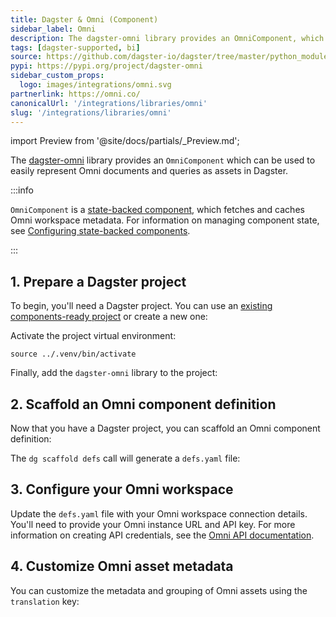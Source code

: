 ```yaml
---
title: Dagster & Omni (Component)
sidebar_label: Omni
description: The dagster-omni library provides an OmniComponent, which can be used to represent Omni documents as assets in Dagster.
tags: [dagster-supported, bi]
source: https://github.com/dagster-io/dagster/tree/master/python_modules/libraries/dagster-omni
pypi: https://pypi.org/project/dagster-omni
sidebar_custom_props:
  logo: images/integrations/omni.svg
partnerlink: https://omni.co/
canonicalUrl: '/integrations/libraries/omni'
slug: '/integrations/libraries/omni'
---
```


import Preview from '@site/docs/partials/\_Preview.md';

<Preview />

The [dagster-omni](/integrations/libraries/omni) library provides an `OmniComponent` which can be used to easily represent Omni documents and queries as assets in Dagster.

:::info

`OmniComponent` is a [state-backed component](/guides/build/components/state-backed-components), which fetches and caches Omni workspace metadata. For information on managing component state, see [Configuring state-backed components](/guides/build/components/state-backed-components/configuring-state-backed-components).

:::

## 1. Prepare a Dagster project

To begin, you'll need a Dagster project. You can use an [existing components-ready project](/guides/build/projects/moving-to-components/migrating-project) or create a new one:

<CliInvocationExample path="docs_snippets/docs_snippets/guides/components/integrations/omni-component/1-scaffold-project.txt" />

Activate the project virtual environment:

```
source ../.venv/bin/activate
```

Finally, add the `dagster-omni` library to the project:

<CliInvocationExample path="docs_snippets/docs_snippets/guides/components/integrations/omni-component/2-add-omni.txt" />

## 2. Scaffold an Omni component definition

Now that you have a Dagster project, you can scaffold an Omni component definition:

<CliInvocationExample path="docs_snippets/docs_snippets/guides/components/integrations/omni-component/3-scaffold-omni-component.txt" />

The `dg scaffold defs` call will generate a `defs.yaml` file:

<CliInvocationExample path="docs_snippets/docs_snippets/guides/components/integrations/omni-component/4-tree.txt" />

## 3. Configure your Omni workspace

Update the `defs.yaml` file with your Omni workspace connection details. You'll need to provide your Omni instance URL and API key. For more information on creating API credentials, see the [Omni API documentation](https://docs.omni.co/docs/api/introduction).

<CodeExample
  path="docs_snippets/docs_snippets/guides/components/integrations/omni-component/6-populated-component.yaml"
  title="my_project/defs/omni_ingest/defs.yaml"
  language="yaml"
/>

<WideContent maxSize={1100}>
  <CliInvocationExample path="docs_snippets/docs_snippets/guides/components/integrations/omni-component/7-list-defs.txt" />
</WideContent>

## 4. Customize Omni asset metadata

You can customize the metadata and grouping of Omni assets using the `translation` key:

<CodeExample
  path="docs_snippets/docs_snippets/guides/components/integrations/omni-component/8-customized-component.yaml"
  title="my_project/defs/omni_ingest/defs.yaml"
  language="yaml"
/>

<WideContent maxSize={1100}>
  <CliInvocationExample path="docs_snippets/docs_snippets/guides/components/integrations/omni-component/9-list-defs.txt" />
</WideContent>
